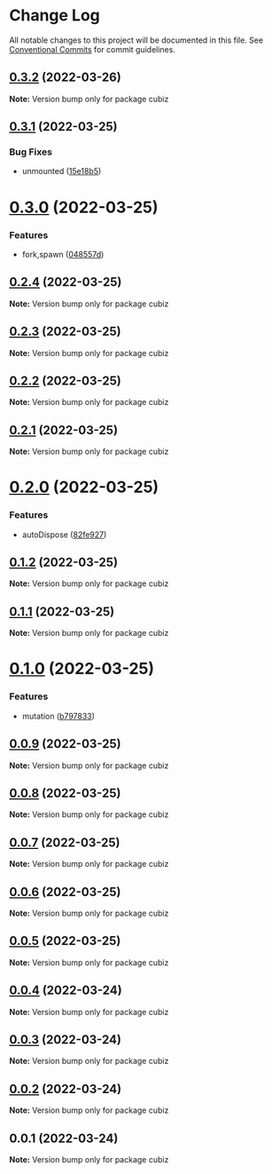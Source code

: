 # Change Log

All notable changes to this project will be documented in this file.
See [Conventional Commits](https://conventionalcommits.org) for commit guidelines.

## [0.3.2](https://github.com/linq2js/cubiz/compare/v0.3.1...v0.3.2) (2022-03-26)

**Note:** Version bump only for package cubiz





## [0.3.1](https://github.com/linq2js/cubiz/compare/v0.3.0...v0.3.1) (2022-03-25)


### Bug Fixes

* unmounted ([15e18b5](https://github.com/linq2js/cubiz/commit/15e18b54f64c6a889021d428c97ecd09a2a5d00c))





# [0.3.0](https://github.com/linq2js/cubiz/compare/v0.2.4...v0.3.0) (2022-03-25)


### Features

* fork,spawn ([048557d](https://github.com/linq2js/cubiz/commit/048557d3d327819b384ec9e00431602d10446a1d))





## [0.2.4](https://github.com/linq2js/cubiz/compare/v0.2.3...v0.2.4) (2022-03-25)

**Note:** Version bump only for package cubiz





## [0.2.3](https://github.com/linq2js/cubiz/compare/v0.2.2...v0.2.3) (2022-03-25)

**Note:** Version bump only for package cubiz





## [0.2.2](https://github.com/linq2js/cubiz/compare/v0.2.1...v0.2.2) (2022-03-25)

**Note:** Version bump only for package cubiz





## [0.2.1](https://github.com/linq2js/cubiz/compare/v0.2.0...v0.2.1) (2022-03-25)

**Note:** Version bump only for package cubiz





# [0.2.0](https://github.com/linq2js/cubiz/compare/v0.1.2...v0.2.0) (2022-03-25)


### Features

* autoDispose ([82fe927](https://github.com/linq2js/cubiz/commit/82fe927d9d67125fa04a6e974e4afec09380de39))





## [0.1.2](https://github.com/linq2js/cubiz/compare/v0.1.1...v0.1.2) (2022-03-25)

**Note:** Version bump only for package cubiz





## [0.1.1](https://github.com/linq2js/cubiz/compare/v0.1.0...v0.1.1) (2022-03-25)

**Note:** Version bump only for package cubiz





# [0.1.0](https://github.com/linq2js/cubiz/compare/v0.0.9...v0.1.0) (2022-03-25)


### Features

* mutation ([b797833](https://github.com/linq2js/cubiz/commit/b797833d202b5f3d13861665296016e5597c335f))





## [0.0.9](https://github.com/linq2js/cubiz/compare/v0.0.8...v0.0.9) (2022-03-25)

**Note:** Version bump only for package cubiz





## [0.0.8](https://github.com/linq2js/cubiz/compare/v0.0.7...v0.0.8) (2022-03-25)

**Note:** Version bump only for package cubiz





## [0.0.7](https://github.com/linq2js/cubiz/compare/v0.0.6...v0.0.7) (2022-03-25)

**Note:** Version bump only for package cubiz





## [0.0.6](https://github.com/linq2js/cubiz/compare/v0.0.5...v0.0.6) (2022-03-25)

**Note:** Version bump only for package cubiz





## [0.0.5](https://github.com/linq2js/cubiz/compare/v0.0.4...v0.0.5) (2022-03-25)

**Note:** Version bump only for package cubiz





## [0.0.4](https://github.com/linq2js/cubiz/compare/v0.0.3...v0.0.4) (2022-03-24)

**Note:** Version bump only for package cubiz





## [0.0.3](https://github.com/linq2js/cubiz/compare/v0.0.2...v0.0.3) (2022-03-24)

**Note:** Version bump only for package cubiz





## [0.0.2](https://github.com/linq2js/cubiz/compare/v0.0.1...v0.0.2) (2022-03-24)

**Note:** Version bump only for package cubiz





## 0.0.1 (2022-03-24)

**Note:** Version bump only for package cubiz
